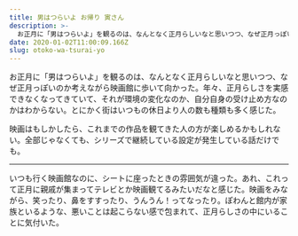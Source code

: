 ```yaml
---
title: 男はつらいよ お帰り 寅さん
description: >-
  お正月に「男はつらいよ」を観るのは、なんとなく正月らしいなと思いつつ、なぜ正月っぽいのか考えながら映画館に歩いて向かった。年々、正月らしさを実感できなくなってきていて、それが環境の変化なのか、自分自身の受け止め方なのかはわからない。
date: 2020-01-02T11:00:09.166Z
slug: otoko-wa-tsurai-yo
---
```

お正月に「男はつらいよ」を観るのは、なんとなく正月らしいなと思いつつ、なぜ正月っぽいのか考えながら映画館に歩いて向かった。年々、正月らしさを実感できなくなってきていて、それが環境の変化なのか、自分自身の受け止め方なのかはわからない。とにかく街はいつもの休日より人の数も種類も多く感じた。

映画はもしかしたら、これまでの作品を観てきた人の方が楽しめるかもしれない。全部じゃなくても、シリーズで継続している設定が発生している話だけでも。

---

いつも行く映画館なのに、シートに座ったときの雰囲気が違った。あれ、これって正月に親戚が集まってテレビとか映画観てるみたいだなと感じた。映画をみながら、笑ったり、鼻をすすったり、うんうん！ってなったり。ぽわんと館内が家族といるような、悪いことは起こらない感で包まれて、正月らしさの中にいることに気付いた。
